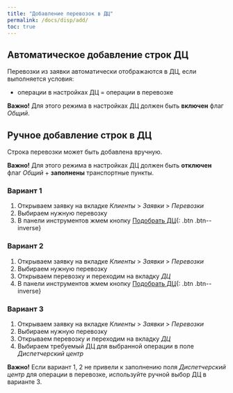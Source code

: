 ```yaml
---
title: "Добавление перевозок в ДЦ"
permalink: /docs/disp/add/
toc: true
---
```


## Автоматическое добавление строк ДЦ
Перевозки из заявки автоматически отображаются в ДЦ,
если выполняется условия:
-   операции в настройках ДЦ = операции в перевозке

**Важно!** Для этого режима в настройках ДЦ должен быть **включен** флаг *Общий*.

## Ручное добавление строк в ДЦ
Строка перевозки может быть добавлена вручную.

**Важно!** Для этого режима в настройках ДЦ должен быть **отключен** флаг *Общий* +
**заполнены** транспортные пункты.

### Вариант 1
1.  Открываем заявку на вкладке *Клиенты* > *Заявки* > *Перевозки*
2.  Выбираем нужную перевозку
3.  В панели инструментов жмем кнопку [Подобрать ДЦ](#link){: .btn .btn--inverse}

### Вариант 2
1.  Открываем заявку на вкладке *Клиенты* > *Заявки* > *Перевозки*
2.  Выбираем нужную перевозку
3.  Открываем перевозку и переходим на вкладку *ДЦ*
4.  В панели инструментов жмем кнопку [Подобрать ДЦ](#link){: .btn .btn--inverse}

### Вариант 3
1.  Открываем заявку на вкладке *Клиенты* > *Заявки* > *Перевозки*
2.  Выбираем нужную перевозку
3.  Открываем перевозку и переходим на вкладку *ДЦ*
4.  Выбираем требуемый ДЦ для выбранной операции в поле *Диспетчерский центр*

**Важно!** Если вариант 1, 2 не привели к заполнению поля *Диспетчерский центр* для операции в перевозке, используйте ручной выбор ДЦ в варианте 3.
